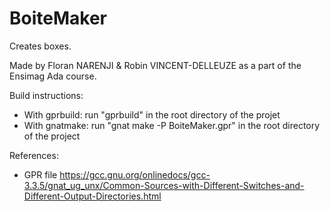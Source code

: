 # BoiteMaker

Creates boxes.

Made by Floran NARENJI & Robin VINCENT-DELLEUZE as a part of the Ensimag Ada course.

Build instructions:
- With gprbuild: run "gprbuild" in the root directory of the projet
- With gnatmake: run "gnat make -P BoiteMaker.gpr" in the root directory of the project

References:
- GPR file
https://gcc.gnu.org/onlinedocs/gcc-3.3.5/gnat_ug_unx/Common-Sources-with-Different-Switches-and-Different-Output-Directories.html
